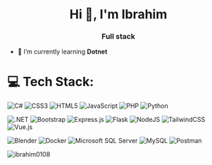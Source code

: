 <h1 align="center">Hi 👋, I'm Ibrahim</h1>
<h3 align="center">Full stack</h3>

- 🌱 I’m currently learning **Dotnet**

<!--- - 👨‍💻 All of my projects are available at [portfolio ---vlink](portfolio ---vlink)

<!---  - 📝 I regularly write articles on [mediuum or dev](mediuum or dev)

<!--- - 📫 How to reach me **muhamm--portfolio link**


<!---------------------------------------------------------------------Need to fill later
<!---<h3 align="left">Connect with me:</h3>-->
<!-- <p align="left"> -->
<!-- <a href="https://dev.to/might do" target="blank"><img align="center" src="https://raw.githubusercontent.com/rahuldkjain/github-profile-readme-generator/master/src/images/icons/Social/devto.svg" alt="might do" height="30" width="40" /></a> -->
<!-- <a href="https://linkedin.com/in/might do" target="blank"><img align="center" src="https://raw.githubusercontent.com/rahuldkjain/github-profile-readme-generator/master/src/images/icons/Social/linked-in-alt.svg" alt="might do" height="30" width="40" /></a> -->
<!-- <a href="https://medium.com/@might do" target="blank"><img align="center" src="https://raw.githubusercontent.com/rahuldkjain/github-profile-readme-generator/master/src/images/icons/Social/medium.svg" alt="@might do" height="30" width="40" /></a> -->
<!-- <a href="https://www.hackerrank.com/check if want" target="blank"><img align="center" src="https://raw.githubusercontent.com/rahuldkjain/github-profile-readme-generator/master/src/images/icons/Social/hackerrank.svg" alt="check if want" height="30" width="40" /></a> -->
<!-- <a href="https://www.leetcode.com/chekx if wat" target="blank"><img align="center" src="https://raw.githubusercontent.com/rahuldkjain/github-profile-readme-generator/master/src/images/icons/Social/leet-code.svg" alt="chekx if wat" height="30" width="40" /></a> -->
<!-- </p> -->

# 💻 Tech Stack:
![C#](https://img.shields.io/badge/c%23-%23239120.svg?style=flat&logo=c-sharp&logoColor=white)
![CSS3](https://img.shields.io/badge/css3-%231572B6.svg?style=flat&logo=css3&logoColor=white)
![HTML5](https://img.shields.io/badge/html5-%23E34F26.svg?style=flat&logo=html5&logoColor=white)
![JavaScript](https://img.shields.io/badge/javascript-%23323330.svg?style=flat&logo=javascript&logoColor=%23F7DF1E)
![PHP](https://img.shields.io/badge/php-%23777BB4.svg?style=flat&logo=php&logoColor=white)
![Python](https://img.shields.io/badge/python-%2314354C.svg?style=flat&logo=python&logoColor=white)


![.NET](https://img.shields.io/badge/.NET-512BD4.svg?style=flat&logo=dotnet&logoColor=white)
![Bootstrap](https://img.shields.io/badge/bootstrap-%23563D7C.svg?style=flat&logo=bootstrap&logoColor=white)
![Express.js](https://img.shields.io/badge/express.js-%23404d59.svg?style=flat&logo=express&logoColor=%2361DAFB)
![Flask](https://img.shields.io/badge/flask-%23000.svg?style=flat&logo=flask&logoColor=white)
![NodeJS](https://img.shields.io/badge/node.js-6DA55F.svg?style=flat&logo=node.js&logoColor=white)
![TailwindCSS](https://img.shields.io/badge/tailwindcss-%2338B2AC.svg?style=flat&logo=tailwind-css&logoColor=white)
![Vue.js](https://img.shields.io/badge/vuejs-%2335495e.svg?style=flat&logo=vuedotjs&logoColor=%234FC08D)


![Blender](https://img.shields.io/badge/blender-%23F5792A.svg?style=flat&logo=blender&logoColor=white)
![Docker](https://img.shields.io/badge/docker-%230db7ed.svg?style=flat&logo=docker&logoColor=white)
![Microsoft SQL Server](https://img.shields.io/badge/MSSQL-CC2927.svg?style=flat&logo=microsoft-sql-server&logoColor=white)
![MySQL](https://img.shields.io/badge/mysql-%2300f.svg?style=flat&logo=mysql&logoColor=white)
![Postman](https://img.shields.io/badge/Postman-FF6C37.svg?style=flat&logo=postman&logoColor=white)




<p><img align="center" src="https://github-readme-stats.vercel.app/api/top-langs?username=ibrahim0108&show_icons=true&locale=en&layout=compact" alt="ibrahim0108" /></p>
  

